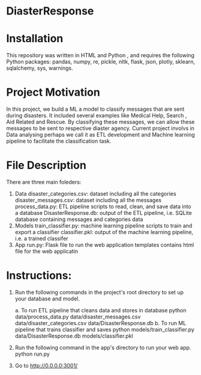 # DiasterResponse
# Installation
This repository was written in HTML and Python , and requires the following Python packages: pandas, numpy, re, pickle, nltk, flask, json, plotly, sklearn, sqlalchemy, sys, warnings.
# Project Motivation
In this project, we build a ML a model to classify messages that are sent during disasters. It included several examples like Medical Help, Search , Aid Related and Rescue. By classifying these messages, we can allow these messages to be sent to respective diaster agency. Current project involvs in Data analysing perhaps we call it as ETL development and Machine learning pipeline to facilitate the classification task.

# File Description
There are three main foleders:

  1. Data
        disaster_categories.csv: dataset including all the categories
        disaster_messages.csv: dataset including all the messages
        process_data.py: ETL pipeline scripts to read, clean, and save data into a database
        DisasterResponse.db: output of the ETL pipeline, i.e. SQLite database containing messages and categories data
  2. Models
        train_classifier.py: machine learning pipeline scripts to train and export a classifier
        classifier.pkl: output of the machine learning pipeline, i.e. a trained classifer
  3. App
        run.py: Flask file to run the web application
        templates contains html file for the web applicatin
        
# Instructions:

1.  Run the following commands in the project's root directory to set up your database and model.

      a. To run ETL pipeline that cleans data and stores in database python data/process_data.py data/disaster_messages.csv data/disaster_categories.csv data/DisasterResponse.db
      b. To run ML pipeline that trains classifier and saves python models/train_classifier.py data/DisasterResponse.db models/classifier.pkl
      
2. Run the following command in the app's directory to run your web app. python run.py
3. Go to http://0.0.0.0:3001/
